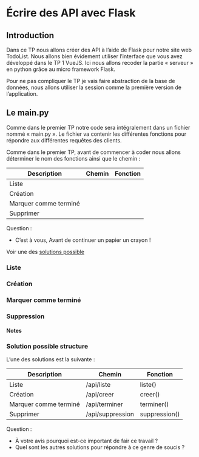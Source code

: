 # Écrire des API avec Flask

## Introduction

Dans ce TP nous allons créer des API à l’aide de Flask pour notre site web TodoList. Nous allons bien évidement utiliser l’interface que vous avez développé dans le TP 1 VueJS. Ici nous allons recoder la partie « serveur » en python grâce au micro framework Flask.

Pour ne pas compliquer le TP je vais faire abstraction de la base de données, nous allons utiliser la session comme la première version de l’application.

## Le main.py

Comme dans le premier TP notre code sera intégralement dans un fichier nommé « main.py ». Le fichier va contenir les différentes fonctions pour répondre aux différentes requêtes des clients.

Comme dans le premier TP, avant de commencer à coder nous allons déterminer le nom des fonctions ainsi que le chemin :

| Description           | Chemin | Fonction |
|-----------------------|--------|----------|
| Liste                 |        |          |
| Création              |        |          |
| Marquer comme terminé |        |          |
| Supprimer             |        |          |

Question :

- C’est à vous, Avant de continuer un papier un crayon !

Voir une des [solutions possible](#solution-possible-structure)

### Liste

### Création

### Marquer comme terminé

### Suppression

#### Notes

### Solution possible structure

L’une des solutions est la suivante :

| Description           | Chemin           | Fonction      |
|-----------------------|------------------|---------------|
| Liste                 | /api/liste       | liste()       |
| Création              | /api/creer       | creer()       |
| Marquer comme terminé | /api/terminer    | terminer()    |
| Supprimer             | /api/suppression | suppression() |

Question :

- À votre avis pourquoi est-ce important de fair ce travail ?
- Quel sont les autres solutions pour répondre à ce genre de soucis ?